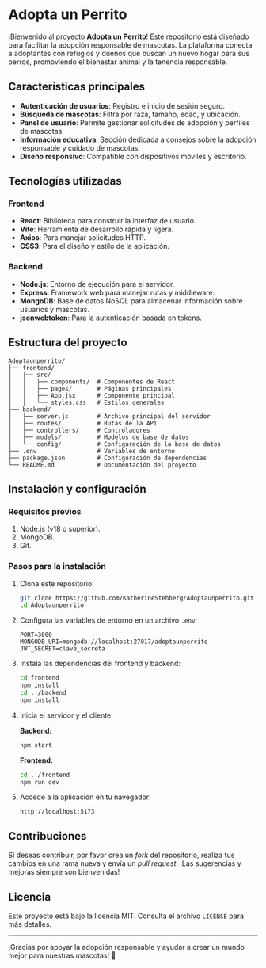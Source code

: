 # Adopta un Perrito

¡Bienvenido al proyecto **Adopta un Perrito**! Este repositorio está diseñado para facilitar la adopción responsable de mascotas. La plataforma conecta a adoptantes con refugios y dueños que buscan un nuevo hogar para sus perros, promoviendo el bienestar animal y la tenencia responsable.

## Características principales

- **Autenticación de usuarios**: Registro e inicio de sesión seguro.
- **Búsqueda de mascotas**: Filtra por raza, tamaño, edad, y ubicación.
- **Panel de usuario**: Permite gestionar solicitudes de adopción y perfiles de mascotas.
- **Información educativa**: Sección dedicada a consejos sobre la adopción responsable y cuidado de mascotas.
- **Diseño responsivo**: Compatible con dispositivos móviles y escritorio.

## Tecnologías utilizadas

### Frontend
- **React**: Biblioteca para construir la interfaz de usuario.
- **Vite**: Herramienta de desarrollo rápida y ligera.
- **Axios**: Para manejar solicitudes HTTP.
- **CSS3**: Para el diseño y estilo de la aplicación.

### Backend
- **Node.js**: Entorno de ejecución para el servidor.
- **Express**: Framework web para manejar rutas y middleware.
- **MongoDB**: Base de datos NoSQL para almacenar información sobre usuarios y mascotas.
- **jsonwebtoken**: Para la autenticación basada en tokens.

## Estructura del proyecto

```
Adoptaunperrito/
├── frontend/
│   ├── src/
│   │   ├── components/  # Componentes de React
│   │   ├── pages/       # Páginas principales
│   │   ├── App.jsx      # Componente principal
│   │   └── styles.css   # Estilos generales
├── backend/
│   ├── server.js        # Archivo principal del servidor
│   ├── routes/          # Rutas de la API
│   ├── controllers/     # Controladores
│   ├── models/          # Modelos de base de datos
│   └── config/          # Configuración de la base de datos
├── .env                 # Variables de entorno
├── package.json         # Configuración de dependencias
└── README.md            # Documentación del proyecto
```

## Instalación y configuración

### Requisitos previos

1. Node.js (v18 o superior).
2. MongoDB.
3. Git.

### Pasos para la instalación

1. Clona este repositorio:

   ```bash
   git clone https://github.com/KatherineStehberg/Adoptaunperrito.git
   cd Adoptaunperrito
   ```

2. Configura las variables de entorno en un archivo `.env`:

   ```
   PORT=3000
   MONGODB_URI=mongodb://localhost:27017/adoptaunperrito
   JWT_SECRET=clave_secreta
   ```

3. Instala las dependencias del frontend y backend:

   ```bash
   cd frontend
   npm install
   cd ../backend
   npm install
   ```

4. Inicia el servidor y el cliente:

   **Backend:**
   ```bash
   npm start
   ```

   **Frontend:**
   ```bash
   cd ../frontend
   npm run dev
   ```

5. Accede a la aplicación en tu navegador:

   ```
   http://localhost:5173
   ```

## Contribuciones

Si deseas contribuir, por favor crea un *fork* del repositorio, realiza tus cambios en una rama nueva y envía un *pull request*. ¡Las sugerencias y mejoras siempre son bienvenidas!

## Licencia

Este proyecto está bajo la licencia MIT. Consulta el archivo `LICENSE` para más detalles.

---

¡Gracias por apoyar la adopción responsable y ayudar a crear un mundo mejor para nuestras mascotas! 🐾
